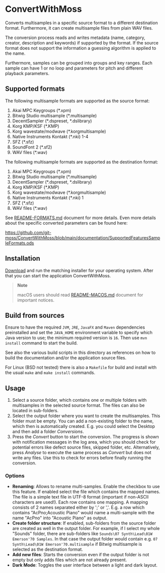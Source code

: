 # ConvertWithMoss

Converts multisamples in a specific source format to a different destination format.
Furthermore, it can create multisample files from plain WAV files.

The conversion process reads and writes metadata (name, category, creator,
description and keywords) if supported by the format. If the source format
does not support the information a guessing algorithm is applied to the name.

Furthermore, samples can be grouped into groups and key ranges. Each 
sample can have 1 or no loop and parameters for pitch and different playback 
parameters.

## Supported formats

The following multisample formats are supported as the source format:

1. Akai MPC Keygroups (*.xpm)
2. Bitwig Studio multisample (*.multisample)
3. DecentSampler (*.dspreset, *.dslibrary)
4. Korg KMP/KSF (*.KMP)
5. Korg wavestate/modwave (*.korgmultisample)
6. Native Instruments Kontakt (*.nki) 1-4
7. SFZ (*.sfz)
8. SoundFont 2 (*.sf2)
9. WAV files (*.wav)

The following multisample formats are supported as the destination format:

1. Akai MPC Keygroups (*.xpm)
2. Bitwig Studio multisample (*.multisample)
3. DecentSampler (*.dspreset, *.dslibrary)
4. Korg KMP/KSF (*.KMP)
5. Korg wavestate/modwave (*.korgmultisample)
6. Native Instruments Kontakt (*.nki) 1
7. SFZ (*.sfz)
8. WAV files (*.wav)

See [README-FORMATS.md][1] document for more details. Even more details about the specific converted parameters can 
be found here:

https://github.com/git-moss/ConvertWithMoss/blob/main/documentation/SupportedFeaturesSampleFormats.ods

## Installation

[Download][2] and run the matching installer for your operating system.
After that you can start the application ConvertWithMoss.

> **Note**
>
> macOS users should read [README-MACOS.md][3] document for important notices.

## Build from sources

Ensure to have the required `JVM`, `JRE`, `JavaFX` and `Maven` dependencies
preinstalled and set the `JAVA_HOME` environment variable to specify which Java
version to use; the minimum required version is `16`.
Then use `mvn install` command to start the build.

See also the various build scripts in this directory as references on how to
build the documentation and/or the application source files.

For Linux (BSD not tested) there is also a `Makefile` for build and install
with the usual `make` and `make install` commands.

## Usage

1. Select a source folder, which contains one or multiple folders with multisamples
   in the selected source format. The files can also be located in sub-folders.
2. Select the output folder where you want to create the multisamples.
   This folder must be empty. You can add a non-existing folder to the name,
   which then is automatically created. E.g. you could select the Desktop
   and then add a folder *Conversions*.
3. Press the *Convert* button to start the conversion.
   The progress is shown with notification messages in the log area,
   which you should check for potential errors like defect source files,
   skipped folder, etc.
   Alternatively, press *Analyse* to execute the same process as *Convert*
   but does not write any files. Use this to check for errors before finally
   running the conversion.

### Options

* **Renaming**: Allows to rename multi-samples. Enable the checkbox to use this feature.
  If enabled select the file which contains the mapped names.
  The file is a simple text file in UTF-8 format (important if non-ASCII characters are used!).
  Each row contains one mapping. A mapping consists of 2 names separated
  either by ';' or ','. E.g. a row which contains "AcPno;Acoustic Piano"
  would name a multi-sample with the name "AcPno" into "Acoustic Piano" as output.
* **Create folder structure**: If enabled, sub-folders from the source folder
  are created as well in the output folder. For example, if I select my whole
  "Sounds" folder, there are sub-folders like `Sounds\07 Synth\Lead\01W Emerson'70 Samples`.
  In that case the output folder would contain e.g. `07 Synth\Lead\01W Emerson'70.multisample`
  if Bitwig multisample is selected as the destination format.
* **Add new files**: Starts the conversion even if the output folder is not empty
  but only adds files which are not already present.
* **Dark Mode**: Toggles the user interface between a light and dark layout.


[1]: README-FORMATS.md
[2]: https://mossgrabers.de/Software/ConvertWithMoss/ConvertWithMoss.html
[3]: README-MACOS.md
